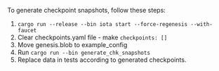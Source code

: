 To generate checkpoint snapshots, follow these steps:
1. ```cargo run --release --bin iota start --force-regenesis --with-faucet```
2. Clear checkpoints.yaml file - make ```checkpoints: []```
3. Move genesis.blob to example_config
4. Run ```cargo run --bin generate_chk_snapshots```
5. Replace data in tests according to generated checkpoints.